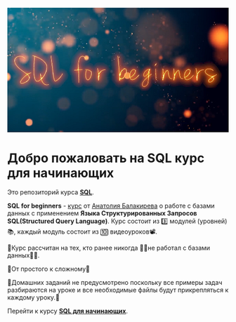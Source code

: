 ![SQL banner](https://github.com/AnatoliiBalakiriev/sql_video_course_for_beginners/blob/main/images/intro.png)

# Добро пожаловать на **SQL курс для начинающих**

Это репозиторий курса [**SQL**](https://github.com/AnatoliiBalakiriev/sql_video_course_for_beginners/blob/main/SQL-101%20Guide.md). 

**SQL for beginners** - [курс](https://github.com/AnatoliiBalakiriev/sql_video_course_for_beginners/blob/main/SQL-101%20Guide.md) от [Анатолия Балакирева](https://www.linkedin.com/in/anatolii-balakiriev) о работе с базами данных с применением **Языка Структурированных Запросов SQL(Structured Query Language)**. Курс состоит из 3️⃣ модулей (уровней)📚, каждый модуль состоит из 🔟 видеоуроков📽. 

💫Курс рассчитан на тех, кто ранее никогда 👩‍💻не работал с базами данных🧑‍💻.

💫От простого к сложному🚀

💫Домашних заданий не предусмотрено поскольку все примеры задач разбираются на уроке и все необходимые файлы будут прикрепляться к каждому уроку.📎

Перейти к курсу [**SQL для начинающих**](https://github.com/AnatoliiBalakiriev/sql_video_course_for_beginners/blob/main/SQL-101%20Guide.md).
